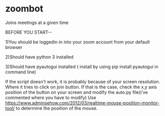 # zoombot

Joins meetings at a given time

BEFORE YOU START--

1)You should be loggedin in into your zoom account from your default browser

2)Should have python 3 installed

3)Should have pyautogui installed ( install by using pip install pyautogui in command line)

If the script doesn't work, it is probably because of your screen resolution. Where it tries to click on join button. If that is the case, check the x,y axis position of the button on your screen and modify the auto.py file(i've commented where you have to modify)
Use https://www.adminsehow.com/2012/03/realtime-mouse-position-monitor-tool/ to determine the position of the mouse. 
